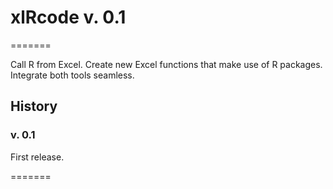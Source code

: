 # xlRcode v. 0.1
=======

Call R from Excel. Create new Excel functions that make use of R packages. Integrate both tools seamless.

## History

### v. 0.1
First release.

=======
